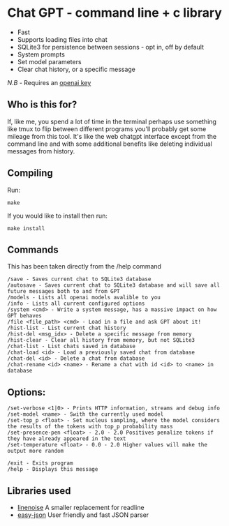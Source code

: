 # Chat GPT - command line + c library

- Fast
- Supports loading files into chat
- SQLite3 for persistence between sessions - opt in, off by default
- System prompts
- Set model parameters
- Clear chat history, or a specific message

*N.B* - Requires an [openai key](https://openai.com/blog/openai-api)

## Who is this for?
If, like me, you spend a lot of time in the terminal perhaps use something like
tmux to flip between different programs you'll probably get some mileage from 
this tool. It's like the web chatgpt interface except from the command line
and with some additional benefits like deleting individual messages from history.

## Compiling
Run:
```
make
```

If you would like to install then run:

```
make install
```


## Commands
This has been taken directly from the /help command

```
/save - Saves current chat to SQLite3 database
/autosave - Saves current chat to SQLite3 database and will save all future messages both to and from GPT
/models - Lists all openai models avalible to you
/info - Lists all current configured options
/system <cmd> - Write a system message, has a massive impact on how GPT behaves
/file <file_path> <cmd> - Load in a file and ask GPT about it!
/hist-list - List current chat history
/hist-del <msg_idx> - Delete a specific message from memory
/hist-clear - Clear all history from memory, but not SQLite3
/chat-list - List chats saved in database
/chat-load <id> - Load a previously saved chat from database
/chat-del <id> - Delete a chat from database
/chat-rename <id> <name> - Rename a chat with id <id> to <name> in database
```

## Options:
```
/set-verbose <1|0> - Prints HTTP information, streams and debug info
/set-model <name> - Swith the currently used model
/set-top_p <float> - Set nucleus sampling, where the model considers the results of the tokens with top_p probability mass
/set-presence-pen <float> - 2.0 - 2.0 Positives penalize tokens if they have already appeared in the text
/set-temperature <float> - 0.0 - 2.0 Higher values will make the output more random

/exit - Exits program
/help - Displays this message
```

## Libraries used
- [linenoise](https://github.com/antirez/linenoise) A smaller replacement for readline
- [easy-json](https://github.com/Jamesbarford/easy-json) User friendly and fast JSON parser
